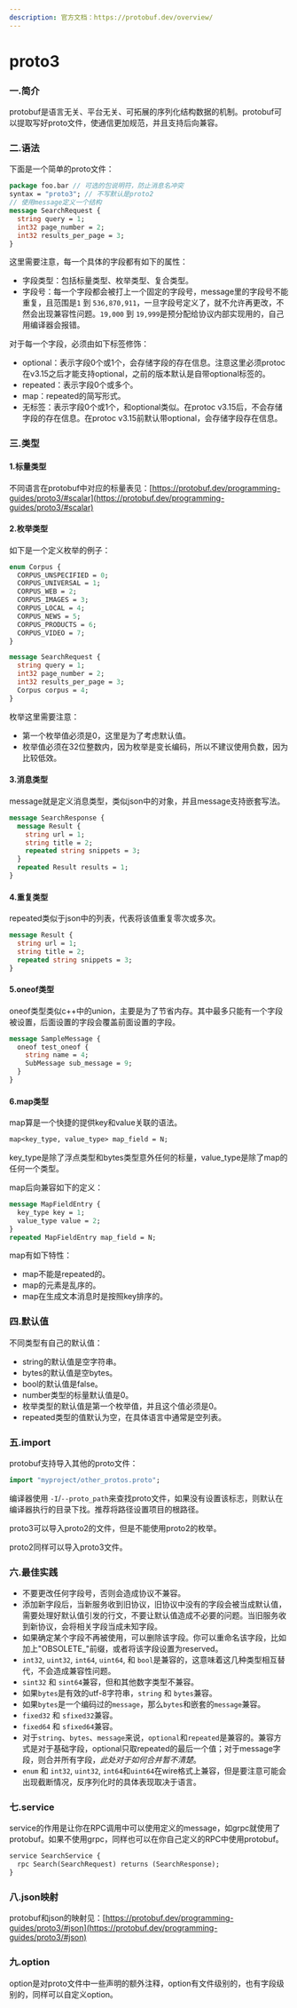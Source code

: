 ```yaml
---
description: 官方文档：https://protobuf.dev/overview/
---
```


# proto3

### 一.简介

protobuf是语言无关、平台无关、可拓展的序列化结构数据的机制。protobuf可以提取写好proto文件，使通信更加规范，并且支持后向兼容。

### 二.语法

下面是一个简单的proto文件：

```protobuf
package foo.bar // 可选的包说明符，防止消息名冲突
syntax = "proto3"; // 不写默认是proto2
// 使用message定义一个结构
message SearchRequest {
  string query = 1;
  int32 page_number = 2;
  int32 results_per_page = 3;
}
```

这里需要注意，每一个具体的字段都有如下的属性：

* 字段类型：包括标量类型、枚举类型、复合类型。
* 字段号：每一个字段都会被打上一个固定的字段号，message里的字段号不能重复，且范围是`1` 到 `536,870,911`，一旦字段号定义了，就不允许再更改，不然会出现兼容性问题。`19,000` 到 `19,999`是预分配给协议内部实现用的，自己用编译器会报错。

对于每一个字段，必须由如下标签修饰：

* optional：表示字段0个或1个，会存储字段的存在信息。注意这里必须protoc在v3.15之后才能支持optional，之前的版本默认是自带optional标签的。
* repeated：表示字段0个或多个。
* map：repeated的简写形式。
* 无标签：表示字段0个或1个，和optional类似。在protoc v3.15后，不会存储字段的存在信息。在protoc v3.15前默认带optional，会存储字段存在信息。

### 三.类型

#### 1.标量类型

不同语言在protobuf中对应的标量表见：[https://protobuf.dev/programming-guides/proto3/#scalar](https://protobuf.dev/programming-guides/proto3/#scalar)

#### 2.枚举类型

如下是一个定义枚举的例子：

```protobuf
enum Corpus {
  CORPUS_UNSPECIFIED = 0;
  CORPUS_UNIVERSAL = 1;
  CORPUS_WEB = 2;
  CORPUS_IMAGES = 3;
  CORPUS_LOCAL = 4;
  CORPUS_NEWS = 5;
  CORPUS_PRODUCTS = 6;
  CORPUS_VIDEO = 7;
}

message SearchRequest {
  string query = 1;
  int32 page_number = 2;
  int32 results_per_page = 3;
  Corpus corpus = 4;
}
```

枚举这里需要注意：

* 第一个枚举值必须是0，这里是为了考虑默认值。
* 枚举值必须在32位整数内，因为枚举是变长编码，所以不建议使用负数，因为比较低效。

#### 3.消息类型

message就是定义消息类型，类似json中的对象，并且message支持嵌套写法。

```protobuf
message SearchResponse {
  message Result {
    string url = 1;
    string title = 2;
    repeated string snippets = 3;
  }
  repeated Result results = 1;
}
```

#### 4.重复类型

repeated类似于json中的列表，代表将该值重复零次或多次。

```protobuf
message Result {
  string url = 1;
  string title = 2;
  repeated string snippets = 3;
}
```

#### 5.oneof类型

oneof类型类似c++中的union，主要是为了节省内存。其中最多只能有一个字段被设置，后面设置的字段会覆盖前面设置的字段。

```protobuf
message SampleMessage {
  oneof test_oneof {
    string name = 4;
    SubMessage sub_message = 9;
  }
}
```

#### 6.map类型

map算是一个快捷的提供key和value关联的语法。

```protobuf
map<key_type, value_type> map_field = N;
```

key\_type是除了浮点类型和bytes类型意外任何的标量，value\_type是除了map的任何一个类型。

map后向兼容如下的定义：

```protobuf
message MapFieldEntry {
  key_type key = 1;
  value_type value = 2;
}
repeated MapFieldEntry map_field = N;
```

map有如下特性：

* map不能是repeated的。
* map的元素是乱序的。
* map在生成文本消息时是按照key排序的。

### 四.默认值

不同类型有自己的默认值：

* string的默认值是空字符串。
* bytes的默认值是空bytes。
* bool的默认值是false。
* number类型的标量默认值是0。
* 枚举类型的默认值是第一个枚举值，并且这个值必须是0。
* repeated类型的值默认为空，在具体语言中通常是空列表。

### 五.import

protobuf支持导入其他的proto文件：

```protobuf
import "myproject/other_protos.proto";
```

编译器使用 `-I`/`--proto_path`来查找proto文件，如果没有设置该标志，则默认在编译器执行的目录下找。推荐将路径设置项目的根路径。

proto3可以导入proto2的文件，但是不能使用proto2的枚举。

proto2同样可以导入proto3文件。

### 六.最佳实践

* 不要更改任何字段号，否则会造成协议不兼容。
* 添加新字段后，当新服务收到旧协议，旧协议中没有的字段会被当成默认值，需要处理好默认值引发的行文，不要让默认值造成不必要的问题。当旧服务收到新协议，会将相关字段当成未知字段。
* 如果确定某个字段不再被使用，可以删除该字段。你可以重命名该字段，比如加上"OBSOLETE\_"前缀，或者将该字段设置为reserved。
* `int32`, `uint32`, `int64`, `uint64`, 和 `bool`是兼容的，这意味着这几种类型相互替代，不会造成兼容性问题。
* `sint32` 和 `sint64`兼容，但和其他数字类型不兼容。
* 如果`bytes`是有效的utf-8字符串，`string` 和 `bytes`兼容。
* 如果`bytes`是一个编码过的`message`，那么`bytes`和嵌套的`message`兼容。
* `fixed32` 和 `sfixed32`兼容。
* `fixed64` 和 `sfixed64`兼容。
* 对于`string`、`bytes`、`message`来说，`optional`和`repeated`是兼容的。兼容方式是对于基础字段，optional只取repeated的最后一个值；对于message字段，则合并所有字段，_此处对于如何合并暂不清楚_。
* `enum` 和 `int32`, `uint32`, `int64`和`uint64`在wire格式上兼容，但是要注意可能会出现截断情况，反序列化时的具体表现取决于语言。

### 七.service

service的作用是让你在RPC调用中可以使用定义的message，如grpc就使用了protobuf。如果不使用grpc，同样也可以在你自己定义的RPC中使用protobuf。

```protobuf
service SearchService {
  rpc Search(SearchRequest) returns (SearchResponse);
}
```

### 八.json映射

protobuf和json的映射见：[https://protobuf.dev/programming-guides/proto3/#json](https://protobuf.dev/programming-guides/proto3/#json)

### 九.option

option是对proto文件中一些声明的额外注释，option有文件级别的，也有字段级别的，同样可以自定义option。

